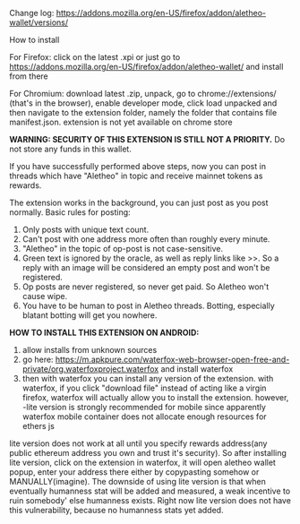 Change log: https://addons.mozilla.org/en-US/firefox/addon/aletheo-wallet/versions/

How to install

For Firefox: click on the latest .xpi or just go to https://addons.mozilla.org/en-US/firefox/addon/aletheo-wallet/ and install from there

For Chromium: download latest .zip, unpack, go to chrome://extensions/ (that's in the browser), enable developer mode, click load unpacked and then navigate to the extension folder, namely the folder that contains file manifest.json. extension is not yet available on chrome store

**WARNING: SECURITY OF THIS EXTENSION IS STILL NOT A PRIORITY.** Do not store any funds in this wallet.

If you have successfully performed above steps, now you can post in threads which have "Aletheo" in topic and receive mainnet tokens as rewards.

The extension works in the background, you can just post as you post normally.
Basic rules for posting:

1. Only posts with unique text count.
2. Can't post with one address more often than roughly every minute.
3. "Aletheo" in the topic of op-post is not case-sensitive.
4. Green text is ignored by the oracle, as well as reply links like >>. So a reply with an image will be considered an empty post and won't be registered.
5. Op posts are never registered, so never get paid. So Aletheo won't cause wipe.
6. You have to be human to post in Aletheo threads. Botting, especially blatant botting will get you nowhere.

**HOW TO INSTALL THIS EXTENSION ON ANDROID:**

1. allow installs from unknown sources
2. go here: https://m.apkpure.com/waterfox-web-browser-open-free-and-private/org.waterfoxproject.waterfox and install waterfox
3. then with waterfox you can install any version of the extension. with waterfox, if you click "download file" instead of acting like a virgin firefox, waterfox will actually allow you to install the extension. however, -lite version is strongly recommended for mobile since apparently waterfox mobile container does not allocate enough resources for ethers js

lite version does not work at all until you specify rewards address(any public ethereum address you own and trust it's security). So after installing lite version, click on the extension in waterfox, it will open aletheo wallet popup, enter your address there either by copypasting somehow or MANUALLY(imagine). The downside of using lite version is that when eventually humanness stat will be added and measured, a weak incentive to ruin somebody' else humanness exists. Right now lite version does not have this vulnerability, because no humanness stats yet added.
